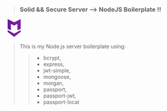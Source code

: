 > ### Solid && Secure Server --> NodeJS Boilerplate !!
![alt text](https://github.com/adam-p/markdown-here/raw/master/src/common/images/icon48.png "Logo Title Text 1")

> This is my Node.js server boilerplate using:
> >* bcrypt, 
> > * express, 
> > * jwt-simple,
> > * mongoose, 
> > * morgan,
> > * passport,
> > * passport-jwt,  
> > * passport-local
